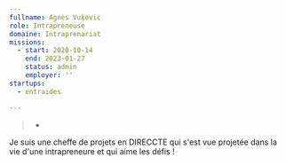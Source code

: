 ```yaml
---
fullname: Agnès Vukovic
role: Intrapreneuse
domaine: Intraprenariat
missions:
  - start: 2020-10-14
    end: 2023-01-27
    status: admin
    employer: ''
startups:
  - entraides

---
```

>-
  Je suis une cheffe de projets en DIRECCTE qui s'est vue projetée dans la vie
  d'une intrapreneure et qui aime les défis !
